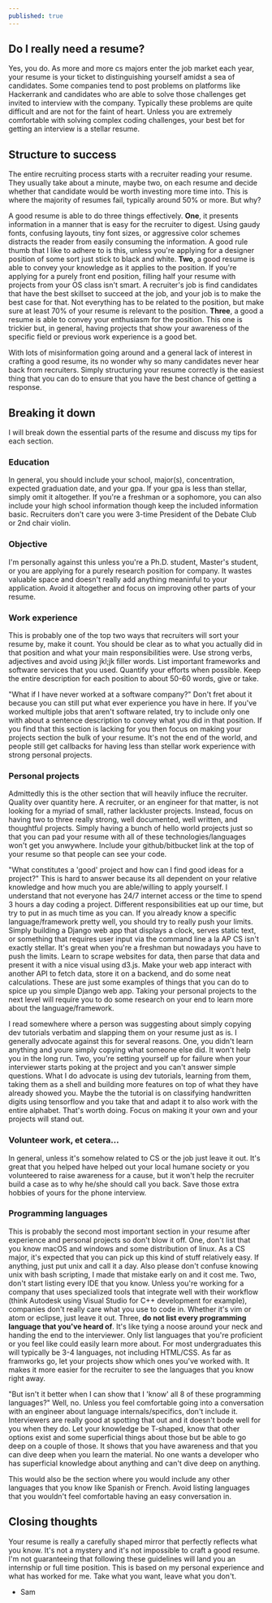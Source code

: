 ```yaml
---
published: true
---
```

## Do I really need a resume?

Yes, you do. As more and more cs majors enter the job market each year, your resume is your ticket to distinguishing yourself amidst a sea of candidates. Some companies tend to post problems on platforms like Hackerrank and candidates who are able to solve those challenges get invited to interview with the company. Typically these problems are quite difficult and are not for the faint of heart. Unless you are extremely comfortable with solving complex coding challenges, your best bet for getting an interview is a stellar resume.

## Structure to success

The entire recruiting process starts with a recruiter reading your resume. They usually take about a minute, maybe two, on each resume and decide whether that candidate would be worth investing more time into. This is where the majority of resumes fail, typically around 50% or more. But why?

A good resume is able to do three things effectively. **One**, it presents information in a manner that is easy for the recruiter to digest. Using gaudy fonts, confusing layouts, tiny font sizes, or aggressive color schemes distracts the reader from easily consuming the information. A good rule thumb that I like to adhere to is this, unless you're applying for a designer position of some sort just stick to black and white. **Two**, a good resume is able to convey your knowledge as it applies to the position. If you're applying for a purely front end position, filling half your resume with projects from your OS class isn't smart. A recruiter's job is find candidates that have the best skillset to succeed at the job, and your job is to make the best case for that. Not everything has to be related to the position, but make sure at least 70% of your resume is relevant to the position. **Three**, a good a resume is able to convey your enthusiasm for the position. This one is trickier but, in general, having projects that show your awareness of the specific field or previous work experience is a good bet.  

With lots of misinformation going around and a general lack of interest in crafting a good resume, its no wonder why so many candidates never hear back from recruiters. Simply structuring your resume correctly is the easiest thing that you can do to ensure that you have the best chance of getting a response. 

## Breaking it down

I will break down the essential parts of the resume and discuss my tips for each section.

### Education

In general, you should include your school, major(s), concentration, expected graduation date, and your gpa. If your gpa is less than stellar, simply omit it altogether. If you're a freshman or a sophomore, you can also include your high school information though keep the included information basic. Recruiters don't care you were 3-time President of the Debate Club or 2nd chair violin.

### Objective

I'm personally against this unless you're a Ph.D. student, Master's student, or you are applying for a purely research position for company. It wastes valuable space and doesn't really add anything meaninful to your application. Avoid it altogether and focus on improving other parts of your resume.

### Work experience

This is probably one of the top two ways that recruiters will sort your resume by, make it count. You should be clear as to what you actually did in that position and what your main responsibilities were. Use strong verbs, adjectives and avoid using jkl;jk filler words. List important frameworks and software services that you used. Quantify your efforts when possible. Keep the entire description for each position to about 50-60 words, give or take.

"What if I have never worked at a software company?" Don't fret about it because you can still put what ever experience you have in here. If you've worked multiple jobs that aren't software related, try to include only one with about a sentence description to convey what you did in that position. If you find that this section is lacking for you then focus on making your projects section the bulk of your resume. It's not the end of the world, and people still get callbacks for having less than stellar work experience with strong personal projects.

### Personal projects

Admittedly this is the other section that will heavily influce the recruiter. Quality over quantity here. A recruiter, or an engineer for that matter, is not looking for a myriad of small, rather lackluster projects. Instead, focus on having two to three really strong, well documented, well written, and thoughtful projects. Simply having a bunch of hello world projects just so that you can pad your resume with all of these technologies/languages won't get you anwywhere. Include your github/bitbucket link at the top of your resume so that people can see your code.

"What constitutes a 'good' project and how can I find good ideas for a project?" This is hard to answer because its all dependent on your relative knowledge and how much you are able/willing to apply yourself. I understand that not everyone has 24/7 internet access or the time to spend 3 hours a day coding a project. Different responsibilities eat up our time, but try to put in as much time as you can. If you already know a specific language/framework pretty well, you should try to really push your limits. Simply building a Django web app that displays a clock, serves static text, or something that requires user input via the command line a la AP CS isn't exactly stellar. It's great when you're a freshman but nowadays you have to push the limits. Learn to scrape websites for data, then parse that data and present it with a nice visual using d3.js. Make your web app interact with another API to fetch data, store it on a backend, and do some neat calculations. These are just some examples of things that you can do to spice up you simple Django web app. Taking your personal projects to the next level will require you to do some research on your end to learn more about the language/framework. 

I read somewhere where a person was suggesting about simply copying dev tutorials verbatim and slapping them on your resume just as is. I generally advocate against this for several reasons. One, you didn't learn anything and youre simply copying what someone else did. It won't help you in the long run. Two, you're setting yourself up for failure when your interviewer starts poking at the project and you can't answer simple questions. What I do advocate is using dev tutorials, learning from them, taking them as a shell and building more features on top of what they have already showed you. Maybe the the tutorial is on classifying  handwritten digits using tensorflow and you take that and adapt it to also work with the entire alphabet. That's worth doing. Focus on making it your own and your projects will stand out.

### Volunteer work, et cetera...

In general, unless it's somehow related to CS or the job just leave it out. It's great that you helped have helped out your local humane society or you volunteered to raise awareness for a cause, but it won't help the recruiter build a case as to why he/she should call you back. Save those extra hobbies of yours for the phone interview.

### Programming languages

This is probably the second most important section in your resume after experience and personal projects so don't blow it off. One, don't list that you know macOS and windows and some distribution of linux. As a CS major, it's expected that you can pick up this kind of stuff relatively easy. If anything, just put unix and call it a day. Also please don't confuse knowing unix with bash scripting, I made that mistake early on and it cost me. Two, don't start listing every IDE that you know. Unless you're working for a company that uses specialized tools that integrate well with their workflow (think Autodesk using Visual Studio for C++ development for example), companies don't really care what you use to code in. Whether it's vim or atom or eclipse, just leave it out. Three, **do not list every programming language that you've heard of**. It's like tying a noose around your neck and handing the end to the interviewer. Only list languages that you're proficient or you feel like could easily learn more about. For most undergraduates this will typically be 3-4 languages, not including HTML/CSS. As far as framworks go, let your projects show which ones you've worked with. It makes it more easier for the recruiter to see the languages that you know right away.

"But isn't it better when I can show that I 'know' all 8 of these programming languages?" Well, no. Unless you feel comfortable going into a conversation with an engineer about language internals/specifics, don't include it. Interviewers are really good at spotting that out and it doesn't bode well for you when they do.  Let your knowledge be T-shaped, know that other options exist and some superficial things about those but be able to go deep on a couple of those. It shows that you have awareness and that you can dive deep when you learn the material. No one wants a developer who has superficial knowledge about anything and can't dive deep on anything.

This would also be the section where you would include any other languages that you know like Spanish or French. Avoid listing languages that you wouldn't feel comfortable having an easy conversation in. 

## Closing thoughts

Your resume is really a carefully shaped mirror that perfectly reflects what you know. It's not a mystery and it's not impossible to craft a good resume. I'm not guaranteeing that following these guidelines will land you an internship or full time position. This is based on my personal experience and what has worked for me. Take what you want, leave what you don't.

- Sam
















